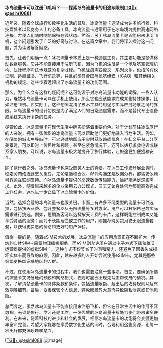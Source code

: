 **冰岛流量卡可以注册飞机吗？——探索冰岛流量卡的用途与限制[[TG💪+ @esim1088](https://t.me/s/esim1088)]**

近年来，随着全球旅行和数字化生活的普及，冰岛流量卡逐渐成为许多旅行者、科技爱好者以及商务人士的必备工具。冰岛流量卡通常用于在冰岛境内提供高速网络连接，方便人们随时随地保持在线状态。然而，关于冰岛流量卡是否能用来注册飞机，这个问题引发了广泛的好奇与讨论。在这篇文章中，我们将深入探讨这一问题，并为读者解答疑惑。

首先，让我们明确一点：冰岛流量卡本质上是一种通信工具，其主要功能是提供移动数据服务。它并不能直接用于注册飞机，因为飞机的注册是一个涉及航空管理机构、法律程序和技术规范的复杂过程。飞机注册需要提交一系列文件，包括所有权证明、适航证书、飞行记录等，并且必须符合国际民航组织（ICAO）和其他相关机构的规定。这些步骤远超出了冰岛流量卡的功能范围。

那么，为什么会有这样的疑问呢？这可能源于对冰岛流量卡功能的误解。一些人认为，既然冰岛流量卡可以在手机上使用，那么它也应该能够完成某些特殊操作，比如注册飞机。但实际上，这种想法混淆了技术工具的用途与实际应用场景之间的界限。冰岛流量卡的设计初衷是为了满足人们的日常通信需求，而不是替代专业设备或系统来执行复杂的任务。

尽管如此，冰岛流量卡在现代生活中确实扮演着重要角色。对于计划前往冰岛旅行的人来说，拥有一张优质的冰岛流量卡可以帮助他们更好地融入当地生活。例如，在陌生的城市中导航时，可以通过地图应用实时获取路线信息；在社交平台上分享美景时，可以即时上传照片和视频；甚至在紧急情况下，还可以拨打求救电话或联系家人朋友。可以说，冰岛流量卡极大地提升了旅行体验，让旅途更加便捷和安全。

除了旅行者之外，冰岛流量卡也深受商务人士的喜爱。在冰岛工作或开展业务时，稳定的网络连接至关重要。无论是远程会议、邮件沟通还是数据分析，都需要依赖可靠的互联网支持。而冰岛流量卡提供的高速数据传输能力，恰好能满足这些需求。此外，随着越来越多的企业采用云办公模式，员工无论身处何地都能高效完成工作任务，这也进一步凸显了冰岛流量卡的价值。

当然，选择合适的冰岛流量卡也很关键。市面上有许多不同类型的流量卡可供选择，包括按天计费、包月套餐以及无限流量等多种方案。用户可以根据自己的实际需求进行挑选。例如，短期游客可以选择按天计费的卡片，这样既能控制成本又能享受灵活的服务；而对于长期居住或工作的用户，则推荐购买包月或无限流量套餐，以获得更实惠的价格和更好的用户体验。

值得一提的是，随着eSIM技术的发展，冰岛流量卡的应用场景正在不断扩大。传统的实体SIM卡需要物理插拔更换，而eSIM则允许用户通过电子方式下载和激活运营商提供的虚拟SIM卡。这种方式不仅节省了时间和精力，还避免了因丢失或损坏实体卡而导致的麻烦。因此，越来越多的人开始尝试使用eSIM卡，尤其是那些频繁更换国家或地区的人群。

不过，在使用冰岛流量卡的过程中，我们也需要注意一些事项。首先，要确保所选的流量卡支持当地的频段和网络制式，否则可能会出现无法正常使用的情况。其次，了解清楚流量卡的具体条款和条件，包括流量限额、超出后的收费规则以及有效期等细节。最后，妥善保管个人信息，避免因疏忽大意而导致隐私泄露或其他风险。

总而言之，虽然冰岛流量卡不能直接用来注册飞机，但它在日常生活中的作用不容忽视。无论是旅行、学习还是工作，一张优质的冰岛流量卡都能为我们带来诸多便利。在未来，随着科技的进步和社会的发展，相信冰岛流量卡的功能将会变得更加丰富和完善。希望大家能够在享受数字化生活的同时，合理利用这些资源，让每一次出行都充满乐趣和意义。

[[TG💪+ @esim1088](https://t.me/s/esim1088) ![Image](https://i.postimg.cc/4NQfJmqS/Snipaste-2025-05-13-00-14-12.png)]